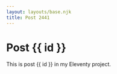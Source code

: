 ```yaml
---
layout: layouts/base.njk
title: Post 2441
---
```


# Post {{ id }}

This is post {{ id }} in my Eleventy project.
